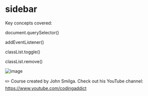 # sidebar

Key concepts covered:

document.querySelector()

addEventListener()

classList.toggle()

classList.remove()

![image](https://user-images.githubusercontent.com/33463623/165629395-b0daa597-2d0e-4e9f-a985-3af9ef36987a.png)

✏️ Course created by John Smilga. Check out his YouTube channel: https://www.youtube.com/codingaddict
